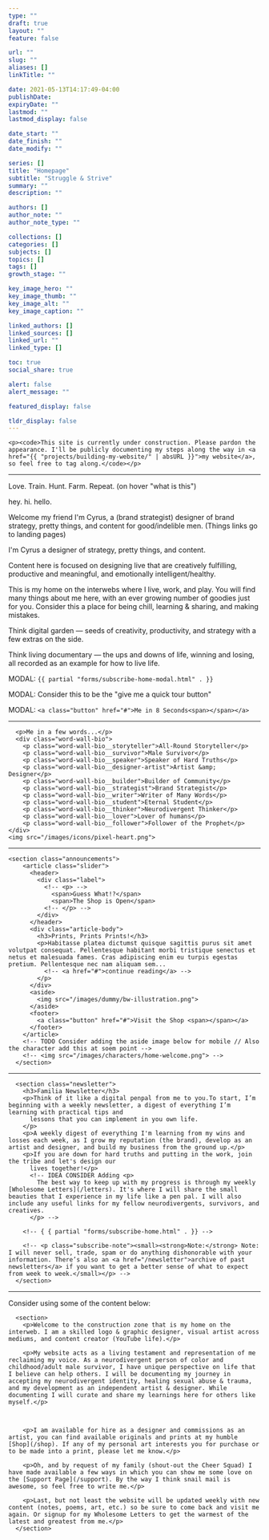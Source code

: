 ```yaml
---
type: ""
draft: true
layout: ""
feature: false

url: ""
slug: "" 
aliases: []
linkTitle: ""

date: 2021-05-13T14:17:49-04:00
publishDate:
expiryDate: ""
lastmod: ""
lastmod_display: false

date_start: ""
date_finish: ""
date_modify: ""

series: []
title: "Homepage"
subtitle: "Struggle & Strive"
summary: ""
description: ""

authors: []
author_note: ""
author_note_type: ""

collections: []
categories: []
subjects: []
topics: []
tags: []
growth_stage: ""

key_image_hero: ""
key_image_thumb: ""
key_image_alt: ""
key_image_caption: ""

linked_authors: []
linked_sources: []
linked_url: ""
linked_type: []

toc: true
social_share: true

alert: false
alert_message: ""

featured_display: false

tldr_display: false
---
```


```
<p><code>This site is currently under construction. Please pardon the appearance. I'll be publicly documenting my steps along the way in <a href="{{ "projects/building-my-website/" | absURL }}">my website</a>, so feel free to tag along.</code></p>
```

---

<!-- Turn this into a quote with your name -->
Love. Train. Hunt. Farm. Repeat. (on hover "what is this")

hey. hi. hello.

Welcome my friend
I'm Cyrus, a (brand strategist) designer of brand strategy, pretty things, and content for good/indelible men. (Things links go to landing pages)

I'm Cyrus a designer of strategy, pretty things, and content.

Content here is focused on designing live that are creatively fulfilling, productive and meaningful, and emotionally intelligent/healthy.

This is my home on the interwebs where I live, work, and play. You will find many things about me here, with an ever growing number of goodies just for you. Consider this a place for being chill, learning & sharing, and making mistakes.

Think digital garden — seeds of creativity, productivity, and strategy with a few extras on the side.

Think living documentary — the ups and downs of life, winning and losing, all recorded as an example for how to live life.

MODAL: `{{ partial "forms/subscribe-home-modal.html" . }}`

MODAL: Consider this to be the "give me a quick tour button"
          
MODAL: `<a class="button" href="#">Me in 8 Seconds<span></span></a>`

---

```
  <p>Me in a few words...</p>
  <div class="word-wall-bio">
    <p class="word-wall-bio__storyteller">All-Round Storyteller</p>
    <p class="word-wall-bio__survivor">Male Survivor</p>
    <p class="word-wall-bio__speaker">Speaker of Hard Truths</p>
    <p class="word-wall-bio__designer-artist">Artist &amp; Designer</p>
    <p class="word-wall-bio__builder">Builder of Community</p>
    <p class="word-wall-bio__strategist">Brand Strategist</p>
    <p class="word-wall-bio__writer">Writer of Many Words</p>
    <p class="word-wall-bio__student">Eternal Student</p>
    <p class="word-wall-bio__thinker">Neurodivergent Thinker</p>
    <p class="word-wall-bio__lover">Lover of humans</p>
    <p class="word-wall-bio__follower">Follower of the Prophet</p>
</div>
<img src="/images/icons/pixel-heart.png">
```

---

```
<section class="announcements">
    <article class="slider">
      <header>
        <div class="label">
          <!-- <p> -->
            <span>Guess What!?</span>
            <span>The Shop is Open</span>
          <!-- </p> -->
        </div>
      </header>
      <div class="article-body">
        <h3>Prints, Prints Prints!</h3>
        <p>Habitasse platea dictumst quisque sagittis purus sit amet volutpat consequat. Pellentesque habitant morbi tristique senectus et netus et malesuada fames. Cras adipiscing enim eu turpis egestas pretium. Pellentesque nec nam aliquam sem...
          <!-- <a href="#">continue reading</a> -->
        </p>
      </div>
      <aside>
        <img src="/images/dummy/bw-illustration.png">
      </aside>
      <footer>
        <a class="button" href="#">Visit the Shop <span></span></a>
      </footer>
    </article>
    <!-- TODO Consider adding the aside image below for mobile // Also the character add this at soem point -->
    <!-- <img src="/images/characters/home-welcome.png"> -->
  </section>
```

---

```
  <section class="newsletter">
    <h3>Familia Newsletter</h3>
    <p>Think of it like a digital penpal from me to you.To start, I’m beginning with a weekly newsletter, a digest of everything I’m learning with practical tips and
      lessons that you can implement in you own life.
    </p>
    <p>A weekly digest of everything I'm learning from my wins and losses each week, as I grow my reputation (the brand), develop as an artist and designer, and build my business from the ground up.</p>
    <p>If you are down for hard truths and putting in the work, join the tribe and let's design our
      lives together!</p>
      <!-- IDEA CONSIDER Adding <p>
        The best way to keep up with my progress is through my weekly [Wholesome Letters](/letters). It's where I will share the small beauties that I experience in my life like a pen pal. I will also include any useful links for my fellow neurodivergents, survivors, and creatives.
      </p> -->

    <!-- { { partial "forms/subscribe-home.html" . }} -->

    <!-- <p class="subscribe-note"><small><strong>Note:</strong> Note: I will never sell, trade, spam or do anything dishonorable with your information. There’s also an <a href="/newsletter">archive of past newsletters</a> if you want to get a better sense of what to expect from week to week.</small></p> -->
  </section>
```

---

Consider using some of the content below:

```
  <section>
    <p>Welcome to the construction zone that is my home on the interweb. I am a skilled logo & graphic designer, visual artist across mediums, and content creator (YouTube life).</p>

    <p>My website acts as a living testament and representation of me reclaiming my voice. As a neurodivergent person of color and childhood/adult male survivor, I have unique perspective on life that I believe can help others. I will be documenting my journey in accepting my neurodivergent identity, healing sexual abuse & trauma, and my development as an independent artist & designer. While documenting I will curate and share my learnings here for others like myself.</p>
    
    
    
    <p>I am available for hire as a designer and commissions as an artist, you can find available originals and prints at my humble [Shop](/shop). If any of my personal art interests you for purchase or to be made into a print, please let me know.</p>
    
    <p>Oh, and by request of my family (shout-out the Cheer Squad) I have made available a few ways in which you can show me some love on the [Support Page](/support). By the way I think snail mail is awesome, so feel free to write me.</p>
    
    <p>Last, but not least the website will be updated weekly with new content (notes, poems, art, etc.) so be sure to come back and visit me again. Or signup for my Wholesome Letters to get the warmest of the latest and greatest from me.</p>
  </section>
```